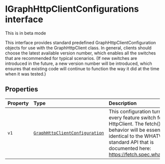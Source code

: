 # IGraphHttpClientConfigurations interface





This is in beta mode

This interface provides standard predefined GraphHttpClientConfiguration objects for use with the GraphHttpClient class. In general, clients should choose the latest available version number, which enables all the switches that are recommended for typical scenarios. (If new switches are introduced in the future, a new version number will be introduced, which ensures that existing code will continue to function the way it did at the time when it was tested.)




## Properties

| Property	   | Type	| Description|
|:-------------|:-------|:-----------|
|`v1`      | [`GraphHttpClientConfiguration`](../../sp-http/class/graphhttpclientconfiguration.md) | This configuration turns off every feature switch for HttpClient. The fetch() behavior will be essentially identical to the WHATWG standard API that is documented here: https://fetch.spec.whatwg.org/ |






